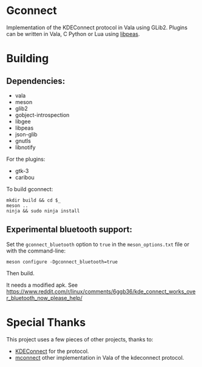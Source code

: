 # Gconnect

Implementation of the KDEConnect protocol in Vala using GLib2.
Plugins can be written in Vala, C Python or Lua using [libpeas](https://github.com/GNOME/libpeas).

# Building

## Dependencies:

- vala
- meson
- glib2
- gobject-introspection
- libgee
- libpeas
- json-glib
- gnutls
- libnotify

For the plugins:

- gtk-3
- caribou

To build gconnect:

    mkdir build && cd $_
    meson ..
    ninja && sudo ninja install

## Experimental bluetooth support:

Set the `gconnect_bluetooth` option to `true` in the `meson_options.txt` file or with the command-line:

    meson configure -Dgconnect_bluetooth=true
    
Then build.

It needs a modified apk.
See https://www.reddit.com/r/linux/comments/6ggb36/kde_connect_works_over_bluetooth_now_please_help/


# Special Thanks

This project uses a few pieces of other projects, thanks to:

- [KDEConnect](https://github.com/KDE/kdeconnect-kde) for the protocol.
- [mconnect](https://github.com/bboozzoo/mconnect) other implementation in Vala of the kdeconnect protocol.
